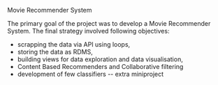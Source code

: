 Movie Recommender System

The primary goal of the project was to develop a Movie Recommender System. The final strategy involved following objectives:

* scrapping the data via API using loops,
* storing the data as RDMS,
*	building views for data exploration and data visualisation,
*	Content Based Recommenders and Collaborative filtering
*	development of few classifiers -- extra miniproject 
